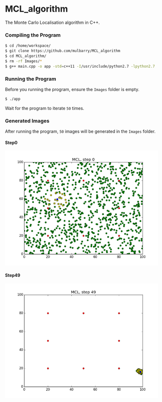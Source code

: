 # MCL_algorithm

The Monte Carlo Localisation algorithm in C++. 

### Compiling the Program
```sh
$ cd /home/workspace/
$ git clone https://github.com/mulbarry/MCL_algorithm
$ cd MCL_algorithm/
$ rm -rf Images/*
$ g++ main.cpp -o app -std=c++11 -I/usr/include/python2.7 -lpython2.7
```

### Running the Program
Before you running the program, ensure the `Images` folder is empty. 
```sh
$ ./app
```
Wait for the program to iterate `50` times.

### Generated Images
After running the program, `50` images will be generated in the `Images` folder.
#### Step0
![alt text](Images/Step0.png)
#### Step49
![alt text](Images/Step49.png)

